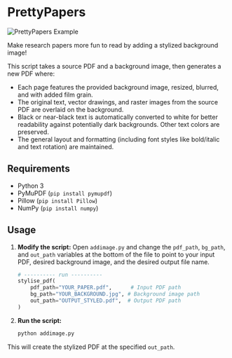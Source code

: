 # PrettyPapers
![PrettyPapers Example](./Readmeimage.png)

Make research papers more fun to read by adding a stylized background image!

This script takes a source PDF and a background image, then generates a new PDF where:

*   Each page features the provided background image, resized, blurred, and with added film grain.
*   The original text, vector drawings, and raster images from the source PDF are overlaid on the background.
*   Black or near-black text is automatically converted to white for better readability against potentially dark backgrounds. Other text colors are preserved.
*   The general layout and formatting (including font styles like bold/italic and text rotation) are maintained.

## Requirements

*   Python 3
*   PyMuPDF (`pip install pymupdf`)
*   Pillow (`pip install Pillow`)
*   NumPy (`pip install numpy`)

## Usage

1.  **Modify the script:** Open `addimage.py` and change the `pdf_path`, `bg_path`, and `out_path` variables at the bottom of the file to point to your input PDF, desired background image, and the desired output file name.

    ```python
    # ---------- run ----------
    stylise_pdf(
        pdf_path="YOUR_PAPER.pdf",      # Input PDF path
        bg_path="YOUR_BACKGROUND.jpg", # Background image path
        out_path="OUTPUT_STYLED.pdf",  # Output PDF path
    )
    ```

2.  **Run the script:**

    ```bash
    python addimage.py
    ```

This will create the stylized PDF at the specified `out_path`.
